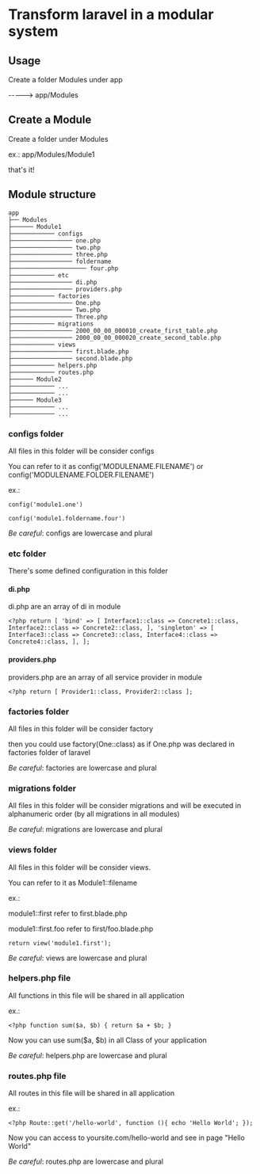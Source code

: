 # Transform laravel in a modular system

## Usage

Create a folder Modules under app

-----> app/Modules

## Create a Module

Create a folder under Modules

ex.: app/Modules/Module1

that's it!

## Module structure

    app
    ├── Modules
    ├────── Module1
    ├──────────── configs
    ├───────────────── one.php
    ├───────────────── two.php
    ├───────────────── three.php
    ├───────────────── foldername
    ├───────────────────── four.php
    ├──────────── etc
    ├───────────────── di.php
    ├───────────────── providers.php
    ├──────────── factories
    ├───────────────── One.php
    ├───────────────── Two.php
    ├───────────────── Three.php
    ├──────────── migrations
    ├───────────────── 2000_00_00_000010_create_first_table.php
    ├───────────────── 2000_00_00_000020_create_second_table.php
    ├──────────── views
    ├───────────────── first.blade.php
    ├───────────────── second.blade.php
    ├──────────── helpers.php
    ├──────────── routes.php
    ├────── Module2
    ├──────────── ...
    ├──────────── ...
    ├────── Module3
    ├──────────── ...
    ├──────────── ...

### configs folder

All files in this folder will be consider configs

You can refer to it as config('MODULENAME.FILENAME') or config('MODULENAME.FOLDER.FILENAME')

ex.: 

`config('module1.one')`

`config('module1.foldername.four')`

*Be careful*: configs are lowercase and plural


### etc folder

There's some defined configuration in this folder

#### di.php

di.php are an array of di in module

`<?php return [
    'bind' => [
        Interface1::class => Concrete1::class,
        Interface2::class => Concrete2::class,
    ],
    'singleton' => [
        Interface3::class => Concrete3::class,
        Interface4::class => Concrete4::class,
    ],
];
`

#### providers.php

providers.php are an array of all service provider in module

`<?php return [
    Provider1::class,
    Provider2::class
];
`

### factories folder

All files in this folder will be consider factory

then you could use factory(One::class) as if One.php was declared in factories folder of laravel

*Be careful*: factories are lowercase and plural


### migrations folder

All files in this folder will be consider migrations and will be executed in alphanumeric order (by all migrations in all modules)

*Be careful*: migrations are lowercase and plural


### views folder

All files in this folder will be consider views.

You can refer to it as Module1::filename

ex.: 

module1::first refer to first.blade.php

module1::first.foo refer to first/foo.blade.php

`return view('module1.first');`

*Be careful*: views are lowercase and plural


### helpers.php file

All functions in this file will be shared in all application

ex.:

`<?php function sum($a, $b) { return $a + $b; }`

Now you can use sum($a, $b) in all Class of your application

*Be careful*: helpers.php are lowercase and plural


### routes.php file

All routes in this file will be shared in all application

ex.:

`<?php Route::get('/hello-world', function (){ echo 'Hello World'; });`

Now you can access to yoursite.com/hello-world and see in page "Hello World"

*Be careful*: routes.php are lowercase and plural
